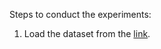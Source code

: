 Steps to conduct the experiments:
1. Load the dataset from the [link](https://drive.google.com/file/d/1pWvhGO-mtxK0ByRyDzrkJa5qqDVL2Lry/view?usp=share_link). 
